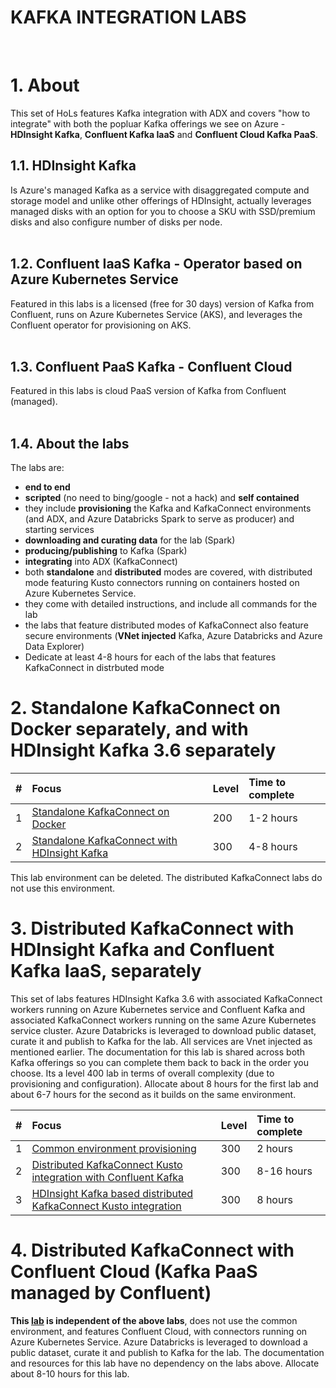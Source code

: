 # KAFKA INTEGRATION LABS
<br>

# 1. About

This set of HoLs features Kafka integration with ADX and covers "how to integrate" with both the popluar Kafka offerings we see on Azure - **HDInsight Kafka**,  **Confluent Kafka IaaS** and **Confluent Cloud Kafka PaaS**.  <br>

## 1.1. HDInsight Kafka
Is Azure's managed Kafka as a service with disaggregated compute and storage model and unlike other offerings of HDInsight, actually leverages managed disks with an option for you to choose a SKU with SSD/premium disks and also configure number of disks per node.<br><br>

## 1.2. Confluent IaaS Kafka - Operator based on Azure Kubernetes Service
Featured in this labs is a licensed (free for 30 days) version of Kafka from Confluent, runs on Azure Kubernetes Service (AKS), and leverages the Confluent operator for provisioning on AKS.<br><br>  

## 1.3. Confluent PaaS Kafka - Confluent Cloud
Featured in this labs is cloud PaaS version of Kafka from Confluent (managed).<br><br> 

## 1.4. About the labs
The labs are:
- **end to end** 
- **scripted** (no need to bing/google - not a hack) and **self contained**
- they include **provisioning** the Kafka and KafkaConnect environments (and ADX, and Azure Databricks Spark to serve as producer) and starting services
- **downloading and curating data** for the lab (Spark)
- **producing/publishing** to Kafka (Spark)
- **integrating** into ADX (KafkaConnect)
- both **standalone** and **distributed** modes are covered, with distributed mode featuring Kusto connectors running on containers hosted on Azure Kubernetes Service.
- they come with detailed instructions, and include all commands for the lab
- the labs that feature distributed modes of KafkaConnect also feature secure environments (**VNet injected** Kafka, Azure Databricks and Azure Data Explorer)
- Dedicate at least 4-8 hours for each of the labs that features KafkaConnect in distrbuted mode

# 2. Standalone KafkaConnect on Docker separately, and with HDInsight Kafka 3.6 separately

| # | Focus | Level |Time to complete |
| :--- | :--- | :--- | :--- |
| 1 | [Standalone KafkaConnect on Docker](dockerized-quickstart/README.md) | 200 | 1-2 hours|
| 2 | [Standalone KafkaConnect with HDInsight Kafka](standalone-mode/README.md) | 300 | 4-8 hours|

This lab environment can be deleted.  The distributed KafkaConnect labs do not use this environment.

# 3. Distributed KafkaConnect with HDInsight Kafka and Confluent Kafka IaaS, separately

This set of labs features HDInsight Kafka 3.6 with associated KafkaConnect workers running on Azure Kubernetes service and Confluent Kafka and associated KafkaConnect workers running on the same Azure Kubernetes service cluster.  Azure Databricks is leveraged to download public dataset, curate it and publish to Kafka for the lab.  All services are Vnet injected as mentioned earlier.  The documentation for this lab is shared across both Kafka offerings so you can complete them back to back in the order you choose.  Its a level 400 lab in terms of overall complexity (due to provisioning and configuration).  Allocate about 8 hours for the first lab and about 6-7 hours for the second as it builds on the same environment.<br>

| # | Focus | Level |Time to complete |
| :--- | :--- | :--- | :--- | 
| 1 | [Common environment provisioning](distributed-mode/common/README.md) | 300 | 2 hours |
| 2 | [Distributed KafkaConnect Kusto integration with Confluent Kafka](distributed-mode/confluent-kafka/README.md) | 300 | 8-16 hours|
| 3 | [HDInsight Kafka based distributed KafkaConnect Kusto integration](distributed-mode/hdinsight-kafka/README.md) | 300 | 8 hours|

# 4. Distributed KafkaConnect with Confluent Cloud (Kafka PaaS managed by Confluent)

**This [lab](https://github.com/Azure/azure-kusto-labs/blob/master/kafka-integration/confluent-cloud/README.md) is independent of the above labs**, does not use the common environment, and features Confluent Cloud, with connectors running on Azure Kubernetes Service.  Azure Databricks is leveraged to download a public dataset, curate it and publish to Kafka for the lab.  The documentation and resources for this lab have no dependency on the labs above.  Allocate about 8-10 hours for this lab.<br>
